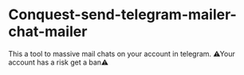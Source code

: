 # Conquest-send-telegram-mailer-chat-mailer
This a tool to massive mail chats on your account in telegram. ⚠Your account has a risk get a ban⚠ 
